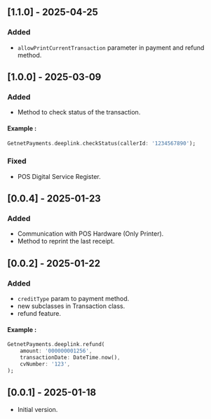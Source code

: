 ## [1.1.0] - 2025-04-25

### Added

- `allowPrintCurrentTransaction` parameter in payment and refund method.

## [1.0.0] - 2025-03-09

### Added

- Method to check status of the transaction.

#### Example :
```dart
GetnetPayments.deeplink.checkStatus(callerId: '1234567890');
```

### Fixed

- POS Digital Service Register.

## [0.0.4] - 2025-01-23

### Added

- Communication with POS Hardware (Only Printer).
- Method to reprint the last receipt.

## [0.0.2] - 2025-01-22

### Added

- `creditType` param to payment method.
- new subclasses in Transaction class.
- refund feature.

#### Example :
```dart
GetnetPayments.deeplink.refund(
    amount: '000000001256',
    transactionDate: DateTime.now(),
    cvNumber: '123',
);
```

## [0.0.1] - 2025-01-18

- Initial version.
